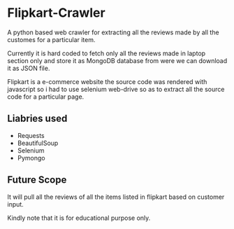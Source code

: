 # Flipkart-Crawler
A python based web crawler for extracting all the reviews made by all the customes for a particular item. 

Currently it is hard coded to fetch only all the reviews made in laptop section only and store it as MongoDB database from were we can download it as JSON file.

Flipkart is a e-commerce website the source code was rendered with javascript so i had to use selenium web-drive so as to extract all the source code for a particular page.

## Liabries used
+ Requests
+ BeautifulSoup
+ Selenium
+ Pymongo

## Future Scope
It will pull all the reviews of all the items listed in flipkart based on customer input. 

Kindly note that it is for educational purpose only.

